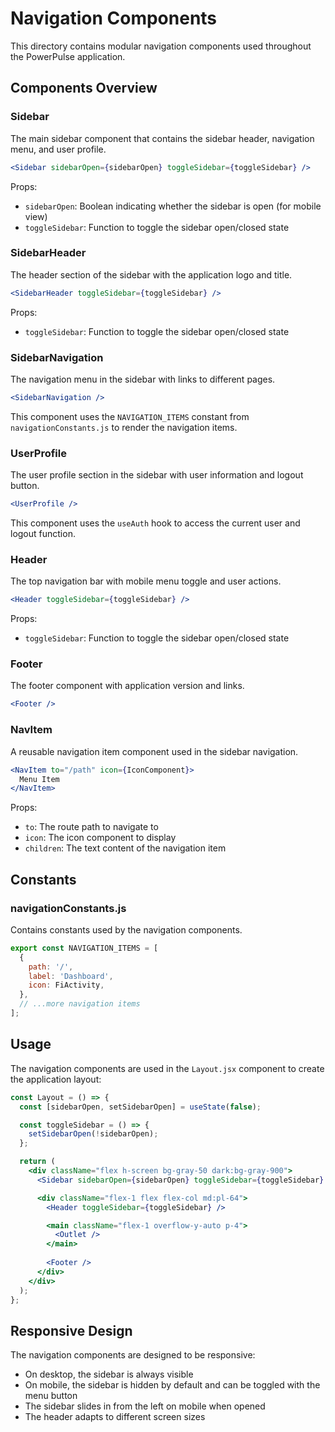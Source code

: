 # Navigation Components

This directory contains modular navigation components used throughout the PowerPulse application.

## Components Overview

### Sidebar

The main sidebar component that contains the sidebar header, navigation menu, and user profile.

```jsx
<Sidebar sidebarOpen={sidebarOpen} toggleSidebar={toggleSidebar} />
```

Props:
- `sidebarOpen`: Boolean indicating whether the sidebar is open (for mobile view)
- `toggleSidebar`: Function to toggle the sidebar open/closed state

### SidebarHeader

The header section of the sidebar with the application logo and title.

```jsx
<SidebarHeader toggleSidebar={toggleSidebar} />
```

Props:
- `toggleSidebar`: Function to toggle the sidebar open/closed state

### SidebarNavigation

The navigation menu in the sidebar with links to different pages.

```jsx
<SidebarNavigation />
```

This component uses the `NAVIGATION_ITEMS` constant from `navigationConstants.js` to render the navigation items.

### UserProfile

The user profile section in the sidebar with user information and logout button.

```jsx
<UserProfile />
```

This component uses the `useAuth` hook to access the current user and logout function.

### Header

The top navigation bar with mobile menu toggle and user actions.

```jsx
<Header toggleSidebar={toggleSidebar} />
```

Props:
- `toggleSidebar`: Function to toggle the sidebar open/closed state

### Footer

The footer component with application version and links.

```jsx
<Footer />
```

### NavItem

A reusable navigation item component used in the sidebar navigation.

```jsx
<NavItem to="/path" icon={IconComponent}>
  Menu Item
</NavItem>
```

Props:
- `to`: The route path to navigate to
- `icon`: The icon component to display
- `children`: The text content of the navigation item

## Constants

### navigationConstants.js

Contains constants used by the navigation components.

```javascript
export const NAVIGATION_ITEMS = [
  {
    path: '/',
    label: 'Dashboard',
    icon: FiActivity,
  },
  // ...more navigation items
];
```

## Usage

The navigation components are used in the `Layout.jsx` component to create the application layout:

```jsx
const Layout = () => {
  const [sidebarOpen, setSidebarOpen] = useState(false);

  const toggleSidebar = () => {
    setSidebarOpen(!sidebarOpen);
  };

  return (
    <div className="flex h-screen bg-gray-50 dark:bg-gray-900">
      <Sidebar sidebarOpen={sidebarOpen} toggleSidebar={toggleSidebar} />

      <div className="flex-1 flex flex-col md:pl-64">
        <Header toggleSidebar={toggleSidebar} />

        <main className="flex-1 overflow-y-auto p-4">
          <Outlet />
        </main>
        
        <Footer />
      </div>
    </div>
  );
};
```

## Responsive Design

The navigation components are designed to be responsive:

- On desktop, the sidebar is always visible
- On mobile, the sidebar is hidden by default and can be toggled with the menu button
- The sidebar slides in from the left on mobile when opened
- The header adapts to different screen sizes
